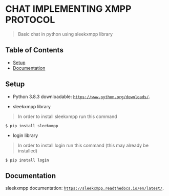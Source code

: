 # CHAT IMPLEMENTING XMPP PROTOCOL
> Basic chat in python using sleekxmpp library

## Table of Contents

- [Setup](#setup)
- [Documentation](#documentation)

## Setup

- Python 3.8.3
downloadable: <a href="https://www.python.org/downloads/" target="_blank">`https://www.python.org/downloads/`</a>.

- sleekxmpp library
> In order to install sleekxmpp run this command
```shell
$ pip install sleekxmpp
```

- login library
> In order to install login run this command (this may already be installed)
```shell
$ pip install login
```

## Documentation

sleekxmpp documentation: <a href="https://sleekxmpp.readthedocs.io/en/latest/" target="_blank">`https://sleekxmpp.readthedocs.io/en/latest/`</a>.